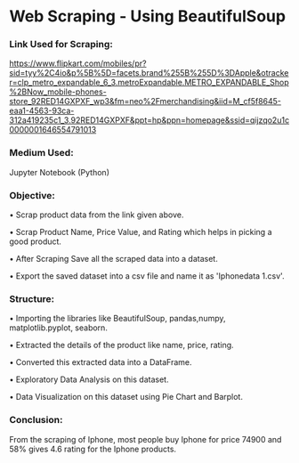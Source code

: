 # Web Scraping - Using BeautifulSoup
### Link Used for Scraping:
https://www.flipkart.com/mobiles/pr?sid=tyy%2C4io&p%5B%5D=facets.brand%255B%255D%3DApple&otracker=clp_metro_expandable_6_3.metroExpandable.METRO_EXPANDABLE_Shop%2BNow_mobile-phones-store_92RED14GXPXF_wp3&fm=neo%2Fmerchandising&iid=M_cf5f8645-eaa1-4563-93ca-312a419235c1_3.92RED14GXPXF&ppt=hp&ppn=homepage&ssid=qijzqo2u1c0000001646554791013
### Medium Used:
Jupyter Notebook (Python)
### Objective:
•	Scrap product data from the link given above.

•	Scrap Product Name, Price Value, and Rating which helps in picking a good product.

•	After Scraping Save all the scraped data into a dataset.

•	Export the saved dataset into a csv file and name it as 'Iphonedata 1.csv'.
### Structure:
•	Importing the libraries like BeautifulSoup, pandas,numpy, matplotlib.pyplot, seaborn.

•	Extracted the details of the product like name, price, rating.

•	Converted this extracted data into a DataFrame.

•	Exploratory Data Analysis on this dataset.

•	Data Visualization on this dataset using Pie Chart and Barplot.
     
### Conclusion:
From the scraping of Iphone, most people buy Iphone for price 74900 and 58% gives 4.6 rating for the Iphone products.

